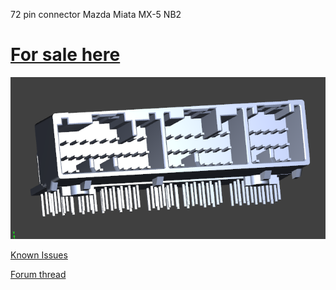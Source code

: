 72 pin connector Mazda Miata MX-5 NB2


# [For sale here](https://www.tindie.com/products/russian/72p-connector-bare-pcb-miata-nb2/)

![Connector](connector.png)

[Known Issues](known_issues.txt)

[Forum thread](https://gerefi.com/forum/viewtopic.php?f=4&t=687)

